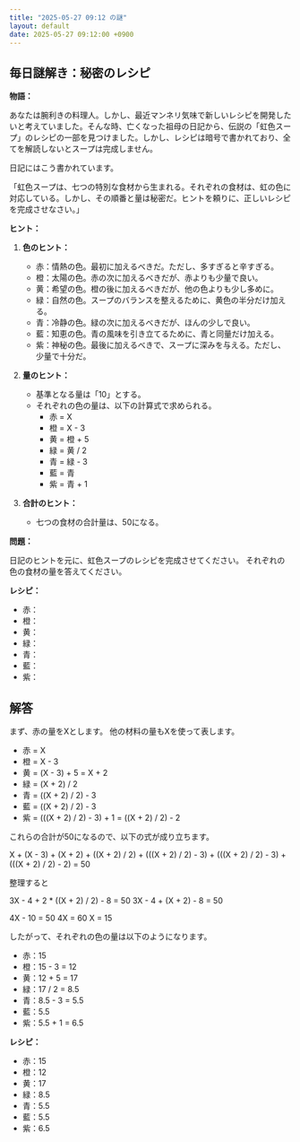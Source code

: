 ```yaml
---
title: "2025-05-27 09:12 の謎"
layout: default
date: 2025-05-27 09:12:00 +0900
---
```

## 毎日謎解き：秘密のレシピ

**物語：**

あなたは腕利きの料理人。しかし、最近マンネリ気味で新しいレシピを開発したいと考えていました。そんな時、亡くなった祖母の日記から、伝説の「虹色スープ」のレシピの一部を見つけました。しかし、レシピは暗号で書かれており、全てを解読しないとスープは完成しません。

日記にはこう書かれています。

「虹色スープは、七つの特別な食材から生まれる。それぞれの食材は、虹の色に対応している。しかし、その順番と量は秘密だ。ヒントを頼りに、正しいレシピを完成させなさい。」

**ヒント：**

1.  **色のヒント：**
    *   赤：情熱の色。最初に加えるべきだ。ただし、多すぎると辛すぎる。
    *   橙：太陽の色。赤の次に加えるべきだが、赤よりも少量で良い。
    *   黄：希望の色。橙の後に加えるべきだが、他の色よりも少し多めに。
    *   緑：自然の色。スープのバランスを整えるために、黄色の半分だけ加える。
    *   青：冷静の色。緑の次に加えるべきだが、ほんの少しで良い。
    *   藍：知恵の色。青の風味を引き立てるために、青と同量だけ加える。
    *   紫：神秘の色。最後に加えるべきで、スープに深みを与える。ただし、少量で十分だ。

2.  **量のヒント：**
    *   基準となる量は「10」とする。
    *   それぞれの色の量は、以下の計算式で求められる。
        *   赤 = X
        *   橙 = X - 3
        *   黄 = 橙 + 5
        *   緑 = 黄 / 2
        *   青 = 緑 - 3
        *   藍 = 青
        *   紫 = 青 + 1

3.  **合計のヒント：**
    *   七つの食材の合計量は、50になる。

**問題：**

日記のヒントを元に、虹色スープのレシピを完成させてください。
それぞれの色の食材の量を答えてください。

**レシピ：**

*   赤：
*   橙：
*   黄：
*   緑：
*   青：
*   藍：
*   紫：

## 解答

まず、赤の量をXとします。
他の材料の量もXを使って表します。

*   赤 = X
*   橙 = X - 3
*   黄 = (X - 3) + 5 = X + 2
*   緑 = (X + 2) / 2
*   青 = ((X + 2) / 2) - 3
*   藍 = ((X + 2) / 2) - 3
*   紫 = (((X + 2) / 2) - 3) + 1 = ((X + 2) / 2) - 2

これらの合計が50になるので、以下の式が成り立ちます。

X + (X - 3) + (X + 2) + ((X + 2) / 2) + (((X + 2) / 2) - 3) + (((X + 2) / 2) - 3) + (((X + 2) / 2) - 2) = 50

整理すると

3X - 4 + 2 * ((X + 2) / 2) - 8 = 50
3X - 4 + (X + 2)  - 8 = 50

4X - 10 = 50
4X = 60
X = 15

したがって、それぞれの色の量は以下のようになります。

*   赤：15
*   橙：15 - 3 = 12
*   黄：12 + 5 = 17
*   緑：17 / 2 = 8.5
*   青：8.5 - 3 = 5.5
*   藍：5.5
*   紫：5.5 + 1 = 6.5

**レシピ：**

*   赤：15
*   橙：12
*   黄：17
*   緑：8.5
*   青：5.5
*   藍：5.5
*   紫：6.5
